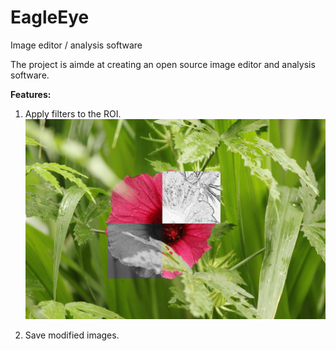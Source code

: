# EagleEye
Image editor / analysis software

The project is aimde at creating an open source image editor and analysis software.

**Features:**
1) Apply filters to the ROI.
    ![alt text](https://github.com/nisanthmathew/EagleEye/blob/master/SampleImages/FiltersOnROI.png)
    
2) Save modified images.
